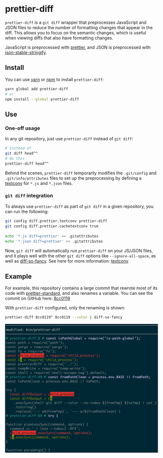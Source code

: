 # prettier-diff

`prettier-diff` is a `git diff` wrapper that preprocesses JavaScript and JSON files to reduce the number of formatting changes that appear in the diff.
This allows you to focus on the semantic changes, which is useful when viewing diffs that also have formatting changes.

JavaScript is preprocessed with [prettier], and JSON is preprocessed with [json-stable-stringify].

[prettier]: https://github.com/prettier/prettier
[json-stable-stringify]: https://github.com/substack/json-stable-stringify

## Install

You can use [yarn] or [npm] to install `prettier-diff`:

```bash
yarn global add prettier-diff
# or
npm install --global prettier-diff
```

## Use

### One-off usage

In any git repository, just use `prettier-diff` instead of `git diff`:

```bash
# instead of
git diff head^^
# do this
prettier-diff head^^
```

Behind the scenes, `prettier-diff` temporarily modifies the `.git/config` and `.git/info/attributes` files to set up the preprocessing by defining a [textconv] for `*.js` and `*.json` files.

### `git diff` integration

To always use `prettier-diff` as part of `git diff` in a given repository, you can run the following:

```bash
git config diff.prettier.textconv prettier-diff
git config diff.prettier.cachetextconv true

echo '*.js diff=prettier' >> .gitattributes
echo '*.json diff=prettier' >> .gitattributes
```

Now, `git diff` will automatically run `prettier-diff` on your JS/JSON files, and it plays well with the other `git diff` options like `--ignore-all-space`, as well as [diff-so-fancy].
See here for more information: [textconv]

[yarn]: https://yarnpkg.com/en/docs/getting-started
[npm]: https://www.npmjs.com/get-npm
[diff-so-fancy]: https://github.com/so-fancy/diff-so-fancy
[textconv]: https://git.wiki.kernel.org/index.php/Textconv

## Example

For example, this repository contains a large commit that rewrote most of its code with [prettier-standard], and also renames a variable. You can see the commit on GitHub here: [8cc0119]

With `prettier-diff` configured, only the renaming is shown:

```bash
prettier-diff 8cc0119^ 8cc0119 --color | diff-so-fancy
```

![screenshot of `prettier-diff 8cc0119^ 8cc0119 --color | diff-so-fancy`](screenshot.png)

[prettier-standard]: https://github.com/sheerun/prettier-standard
[8cc0119]: https://github.com/josephfrazier/prettier-diff/commit/8cc0119e3969132670e6b13cde1583280fababa5
